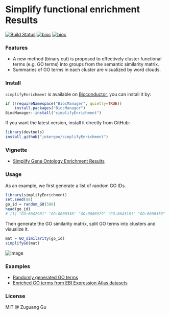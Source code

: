 # Simplify functional enrichment Results

[![Build Status](https://travis-ci.org/jokergoo/simplifyGO.svg)](https://travis-ci.org/jokergoo/simplifyGO)
[![bioc](http://www.bioconductor.org/shields/downloads/devel/simplifyEnrichment.svg)](https://bioconductor.org/packages/stats/bioc/simplifyEnrichment/) 
[![bioc](http://www.bioconductor.org/shields/years-in-bioc/simplifyEnrichment.svg)](http://bioconductor.org/packages/devel/bioc/html/simplifyEnrichment.html)

### Features

- A new method (binary cut) is proposed to effectively cluster functional terms (e.g. GO terms) into groups from the semantic similarity matrix.
- Summaries of GO terms in each cluster are visualized by word clouds.


### Install

`simplifyEnrichment` is available on [Bioconductor](http://www.bioconductor.org/packages/devel/bioc/html/simplifyEnrichment.html), you can install it by:

```r
if (!requireNamespace("BiocManager", quietly=TRUE))
    install.packages("BiocManager")
BiocManager::install("simplifyEnrichment")
```

If you want the latest version, install it directly from GitHub:

```r
library(devtools)
install_github("jokergoo/simplifyEnrichment")
```

### Vignette

- [Simplify Gene Ontology Enrichment Results](https://jokergoo.github.io/simplifyEnrichment/articles/simplifyGO.html)

### Usage

As an example, we first generate a list of random GO IDs.

```r
library(simplifyEnrichment)
set.seed(88)
go_id = random_GO(500)
head(go_id)
# [1] "GO:0042981" "GO:0000338" "GO:0006929" "GO:0043161" "GO:0006353" "GO:0046101"
```

Then generate the GO similarity matrix, split GO terms into clusters and visualize it.

```r
mat = GO_similarity(go_id)
simplifyGO(mat)
```

![image](https://user-images.githubusercontent.com/449218/81970861-78eae000-9620-11ea-9ea2-c9d51d36ff4c.png)

### Examples

- [Randomly generated GO terms](https://jokergoo.github.io/simplifyGO_figures/random_BP.html)
- [Enriched GO terms from EBI Expression Atlas datasets](https://jokergoo.github.io/simplifyGO_figures/EBI_Expression_Atlas.html)

### License

MIT @ Zuguang Gu
